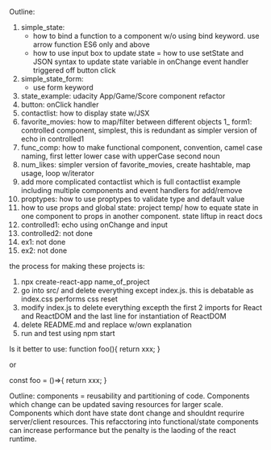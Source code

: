 
Outline:
1) simple_state:
   - how to bind a function to a component w/o using bind keyword. use arrow function ES6 only and above
   - how to use input box to update state
   = how to use setState and JSON syntax to update state variable in onChange event handler triggered off button click
1) simple_state_form:
   - use form keyword
1) state_example: udacity App/Game/Score component refactor
1) button: onClick handler
1) contactlist: how to display state w/JSX 
1) favorite_movies: how to map/filter between different objects
1_ form1: controlled component, simplest, this is redundant as simpler version of echo in controlled1
1) func_comp: how to make functional component, convention, camel case naming, first letter lower case with upperCase second noun
1) num_likes: simpler version of favorite_movies, create hashtable, map usage, loop w/iterator
1) add more complicated contactlist which is full contactlist example including multiple components and event handlers for add/remove
1) proptypes: how to use proptypes to validate type and default value
1) how to use props and global state: project temp/ how to equate state in one component to props in another component. state liftup in react docs
2) controlled1: echo using onChange and input
3) controlled2: not done
4) ex1: not done
5) ex2: not done


the process for making these projects is:
1) npx create-react-app name_of_project
2) go into src/ and delete everything except index.js. this is debatable as index.css performs css reset
3) modify index.js to delete everything excepth the first 2 imports for React and ReactDOM and the last line for instantiation of ReactDOM
4) delete README.md and replace w/own explanation
5) run and test using npm start


Is it better to use: 
function foo(){
  return xxx;
}

or

const foo = ()=>{
  return xxx;
}


Outline: components = reusability and partitioning of code. Components which change can be updated saving
resources for larger scale. Components which dont have state dont change and shouldnt requrire server/client 
resources. This refacctoring into functional/state components can increase performance but the penalty is the laoding of 
the react runtime. 


